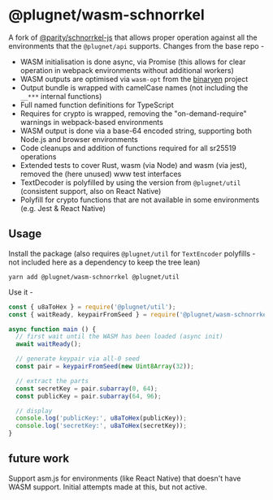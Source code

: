 # @plugnet/wasm-schnorrkel

A fork of [@parity/schnorrkel-js](https://github.com/polkadot-js/schnorrkel-js/tree/b1a1bf25be7397d3c21bba5ddde14286a58b269c) that allows proper operation against all the environments that the `@plugnet/api` supports. Changes from the base repo -

- WASM initialisation is done async, via Promise (this allows for clear operation in webpack environments without additional workers)
- WASM outputs are optimised via `wasm-opt` from the [binaryen](https://github.com/WebAssembly/binaryen) project
- Output bundle is wrapped with camelCase names (not including the `__***` internal functions)
- Full named function definitions for TypeScript
- Requires for crypto is wrapped, removing the "on-demand-require" warnings in webpack-based environments
- WASM output is done via a base-64 encoded string, supporting both Node.js and browser environments
- Code cleanups and addition of functions required for all sr25519 operations
- Extended tests to cover Rust, wasm (via Node) and wasm (via jest), removed the (here unused) www test interfaces
- TextDecoder is polyfilled by using the version from `@plugnet/util` (consistent support, also on React Native)
- Polyfill for crypto functions that are not available in some environments (e.g. Jest & React Native)

## Usage

Install the package (also requires `@plugnet/util` for `TextEncoder` polyfills - not included here as a dependency to keep the tree lean)

`yarn add @plugnet/wasm-schnorrkel @plugnet/util`

Use it -

```js
const { u8aToHex } = require('@plugnet/util');
const { waitReady, keypairFromSeed } = require('@plugnet/wasm-schnorrkel');

async function main () {
  // first wait until the WASM has been loaded (async init)
  await waitReady();

  // generate keypair via all-0 seed
  const pair = keypairFromSeed(new Uint8Array(32));

  // extract the parts
  const secretKey = pair.subarray(0, 64);
  const publicKey = pair.subarray(64, 96);

  // display
  console.log('publicKey:', u8aToHex(publicKey));
  console.log('secretKey:', u8aToHex(secretKey));
}
```

## future work

Support asm.js for environments (like React Native) that doesn't have WASM support. Initial attempts made at this, but not active.
